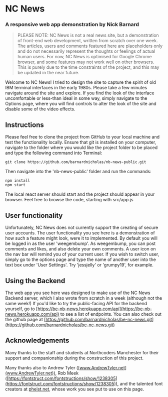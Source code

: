 # NC News

### A responsive web app demonstration by Nick Barnard

> PLEASE NOTE: NC News is not a real news site, but a demonstration of front-end web development, written from scratch over one week. The articles, users and comments featured here are placeholders only and do not necessarily represent the thoughts or feelings of actual human users. For now, NC News is optimised for Google Chrome browser, and some features may not work well on other browsers. This is purely due to the time constraints of the project, and this may be updated in the near future.

Welcome to NC News! I tried to design the site to capture the spirit of old IBM terminal interfaces in the early 1980s. Please take a few minutes navigate around the site and explore. If you find the look of the interface uncomfortable or less-than ideal in some way, simply navigate to the Options page, where you will find controls to alter the look of the site and disable some of the video effects.

## Instructions

Please feel free to clone the project from GitHub to your local machine and test the functionality locally. Ensure that git is installed on your computer, navigate to the folder where you would like the project folder to be placed and type the following command into Terminal:

```
git clone https://github.com/barnardnicholas/nb-news-public.git
```

Then navigate into the 'nb-news-public' folder and run the commands:

```
npm install
npm start
```

The local react server should start and the project should appear in your browser. Feel free to browse the code, starting with src/app.js

## User functionality

Unfortunately, NC News does not currently support the creating of secure user accounts. The user functionality you see here is a demonstration of how such a feature might look, were it to implemented. By default you will be logged in as the user 'weegembump'. As weegembump, you can post comments and likes, and also delete your own comments. A user icon on the nav bar will remind you of your current user. If you wish to switch user, simply go to the options page and type the name of another user into the text box under 'User Settings'. Try 'jessjelly' or 'grumpy19', for example.

## Using the Backend

The web app you see here was designed to make use of the NC News Backend server, which I also wrote from scratch in a week (although not the same week!) If you'd like to try the public-facing API for the backend yourself, go to [https://be-nb-news.herokuapp.com/api](https://be-nb-news.herokuapp.com/api) to see a list of endpoints. You can also check out the github page at [https://github.com/barnardnicholas/be-nc-news.git](https://github.com/barnardnicholas/be-nc-news.git)

## Acknowledgements

Many thanks to the staff and students at Northcoders Manchester for their support and companionship during the construction of this project.

Many thanks also to Andrew Tyler ([www.AndrewTyler.net](www.AndrewTyler.net)),
Rob Meek ([https://fontstruct.com/fontstructions/show/1238305](https://fontstruct.com/fontstructions/show/1238305)), and the talented font creators at [pheist.net](https://https://pheist.net/), whose work you see put to use on this page.

